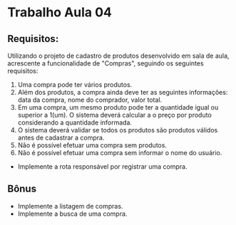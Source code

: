 # Trabalho Aula 04

## Requisitos:

Utilizando o projeto de cadastro de produtos desenvolvido em sala de aula, acrescente a funcionalidade de "Compras", seguindo os seguintes requisitos:
1. Uma compra pode ter vários produtos. 
2. Além dos produtos, a compra ainda deve ter as seguintes informações: data da compra, nome do comprador, valor total.
3. Em uma compra, um mesmo produto pode ter a quantidade igual ou superior a 1(um). O sistema deverá calcular a o preço por produto considerando a quantidade informada.
4. O sistema deverá validar se todos os produtos são produtos válidos antes de cadastrar a compra.
5. Não é possível efetuar uma compra sem produtos.
6. Não é possível efetuar uma compra sem informar o nome do usuário.

- Implemente a rota responsável por registrar uma compra.

## Bônus
- Implemente a listagem de compras.
- Implemente a busca de uma compra.